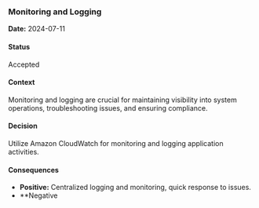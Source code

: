 ### Monitoring and Logging

**Date:** 2024-07-11

#### Status

Accepted

#### Context

Monitoring and logging are crucial for maintaining visibility into system operations, troubleshooting issues, and ensuring compliance.

#### Decision

Utilize Amazon CloudWatch for monitoring and logging application activities.

#### Consequences

- **Positive:** Centralized logging and monitoring, quick response to issues.
- **Negative
